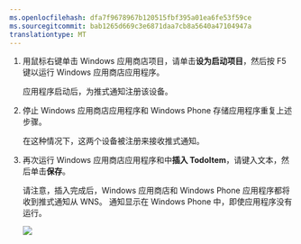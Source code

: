 ```yaml
---
ms.openlocfilehash: dfa7f9678967b120515fbf395a01ea6fe53f59ce
ms.sourcegitcommit: bab1265d669c3e6871daa7cb8a5640a47104947a
translationtype: MT
---
```


1. 用鼠标右键单击 Windows 应用商店项目，请单击**设为启动项目**，然后按 F5 键以运行 Windows 应用商店应用程序。
    
    应用程序启动后，为推式通知注册该设备。

2. 停止 Windows 应用商店应用程序和 Windows Phone 存储应用程序重复上述步骤。

    在这种情况下，这两个设备被注册来接收推式通知。

3. 再次运行 Windows 应用商店应用程序和中**插入 TodoItem**，请键入文本，然后单击**保存**。

    请注意，插入完成后，Windows 应用商店和 Windows Phone 应用程序都将收到推式通知从 WNS。 通知显示在 Windows Phone 中，即使应用程序没有运行。

    ![](./media/app-service-mobile-windows-universal-test-push-preview/mobile-quickstart-push5-wp8.png)

